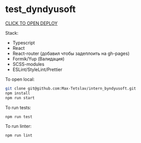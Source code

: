 # test_dyndyusoft

[CLICK TO OPEN DEPLOY](https://max-tetslav.github.io/intern_byndyusoft/)

Stack:

- Typescript
- React
- React-router (добавил чтобы задеплоить на gh-pages)
- Formik/Yup (Валидация)
- SCSS-modules
- ESLint/StyleLint/Prettier

To open local:

```sh
git clone git@github.com:Max-Tetslav/intern_byndyusoft.git
npm install
npm run start
```

To run tests:

```sh
npm run test
```

To run linter:

```sh
npm run lint
```